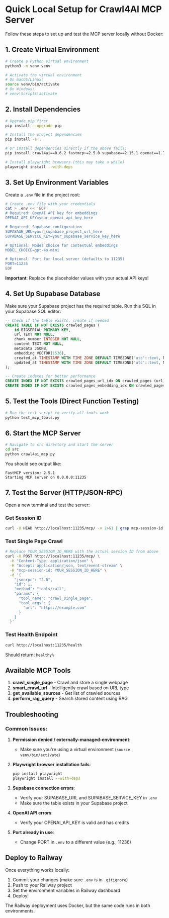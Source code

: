 # Quick Local Setup for Crawl4AI MCP Server

Follow these steps to set up and test the MCP server locally without Docker:

## 1. Create Virtual Environment

```bash
# Create a Python virtual environment
python3 -m venv venv

# Activate the virtual environment
# On macOS/Linux:
source venv/bin/activate
# On Windows:
# venv\Scripts\activate
```

## 2. Install Dependencies

```bash
# Upgrade pip first
pip install --upgrade pip

# Install the project dependencies
pip install -e .

# Or install dependencies directly if the above fails:
pip install crawl4ai==0.6.2 fastmcp>=2.5.0 supabase==2.15.1 openai==1.71.0 python-dotenv>=1.1.0 uvicorn==0.32.1 fastapi==0.115.6 beautifulsoup4 requests

# Install playwright browsers (this may take a while)
playwright install --with-deps
```

## 3. Set Up Environment Variables

Create a `.env` file in the project root:

```bash
# Create .env file with your credentials
cat > .env << 'EOF'
# Required: OpenAI API key for embeddings
OPENAI_API_KEY=your_openai_api_key_here

# Required: Supabase configuration
SUPABASE_URL=your_supabase_project_url_here
SUPABASE_SERVICE_KEY=your_supabase_service_key_here

# Optional: Model choice for contextual embeddings
MODEL_CHOICE=gpt-4o-mini

# Optional: Port for local server (defaults to 11235)
PORT=11235
EOF
```

**Important**: Replace the placeholder values with your actual API keys!

## 4. Set Up Supabase Database

Make sure your Supabase project has the required table. Run this SQL in your Supabase SQL editor:

```sql
-- Check if the table exists, create if needed
CREATE TABLE IF NOT EXISTS crawled_pages (
    id BIGSERIAL PRIMARY KEY,
    url TEXT NOT NULL,
    chunk_number INTEGER NOT NULL,
    content TEXT NOT NULL,
    metadata JSONB,
    embedding VECTOR(1536),
    created_at TIMESTAMP WITH TIME ZONE DEFAULT TIMEZONE('utc'::text, NOW()) NOT NULL,
    updated_at TIMESTAMP WITH TIME ZONE DEFAULT TIMEZONE('utc'::text, NOW()) NOT NULL
);

-- Create indexes for better performance
CREATE INDEX IF NOT EXISTS crawled_pages_url_idx ON crawled_pages (url);
CREATE INDEX IF NOT EXISTS crawled_pages_embedding_idx ON crawled_pages USING ivfflat (embedding vector_cosine_ops);
```

## 5. Test the Tools (Direct Function Testing)

```bash
# Run the test script to verify all tools work
python test_mcp_tools.py
```

## 6. Start the MCP Server

```bash
# Navigate to src directory and start the server
cd src
python crawl4ai_mcp.py
```

You should see output like:
```
FastMCP version: 2.5.1
Starting MCP server on 0.0.0.0:11235
```

## 7. Test the Server (HTTP/JSON-RPC)

Open a new terminal and test the server:

### Get Session ID
```bash
curl -X HEAD http://localhost:11235/mcp/ -v 2>&1 | grep mcp-session-id
```

### Test Single Page Crawl
```bash
# Replace YOUR_SESSION_ID_HERE with the actual session ID from above
curl -X POST http://localhost:11235/mcp/ \
  -H "Content-Type: application/json" \
  -H "Accept: application/json, text/event-stream" \
  -H "mcp-session-id: YOUR_SESSION_ID_HERE" \
  -d '{
    "jsonrpc": "2.0",
    "id": 1,
    "method": "tools/call",
    "params": {
      "tool_name": "crawl_single_page",
      "tool_args": {
        "url": "https://example.com"
      }
    }
  }'
```

### Test Health Endpoint
```bash
curl http://localhost:11235/health
```
Should return: `healthy%`

## Available MCP Tools

1. **crawl_single_page** - Crawl and store a single webpage
2. **smart_crawl_url** - Intelligently crawl based on URL type
3. **get_available_sources** - Get list of crawled sources
4. **perform_rag_query** - Search stored content using RAG

## Troubleshooting

### Common Issues:

1. **Permission denied / externally-managed-environment**: 
   - Make sure you're using a virtual environment (`source venv/bin/activate`)

2. **Playwright browser installation fails**:
   ```bash
   pip install playwright
   playwright install --with-deps
   ```

3. **Supabase connection errors**:
   - Verify your SUPABASE_URL and SUPABASE_SERVICE_KEY in `.env`
   - Make sure the table exists in your Supabase project

4. **OpenAI API errors**:
   - Verify your OPENAI_API_KEY is valid and has credits

5. **Port already in use**:
   - Change PORT in `.env` to a different value (e.g., 11236)

## Deploy to Railway

Once everything works locally:

1. Commit your changes (make sure `.env` is in `.gitignore`)
2. Push to your Railway project
3. Set the environment variables in Railway dashboard
4. Deploy!

The Railway deployment uses Docker, but the same code runs in both environments. 